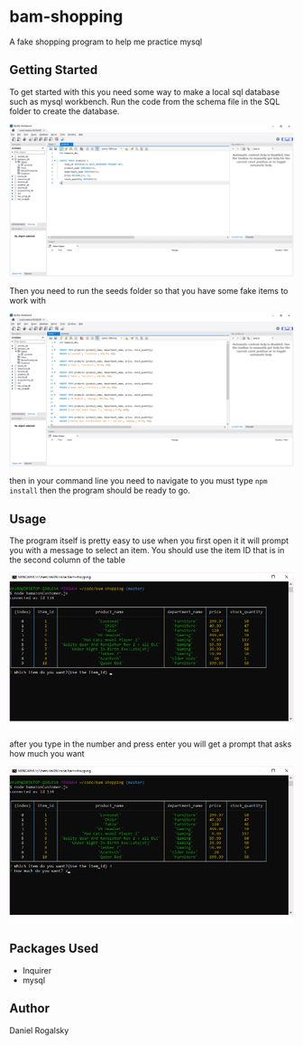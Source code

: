 # bam-shopping
A fake shopping program to help me practice mysql

## Getting Started
To get started with this you need some way to make a local sql database such as mysql workbench. Run the code from the schema file in the SQL folder to create the database.

![image of me running the schema](/images/schema.png)

Then you need to run the seeds folder so that you have some fake items to work with

![image of me running the seeds](/images/seeds.png)

then in your command line you need to navigate to you must type `npm install` then the program should be ready to go.

## Usage

The program itself is pretty easy to use when you first open it it will prompt you with a message to select an item. You should use the item ID that is in the second column of the table

![the list of items and first prompt](/images/list.png)

after you type in the number and press enter you will get a prompt that asks how much you want

![the selection made and second prompt shown](/images/productnumber.png)

## Packages Used
   * Inquirer
   * mysql

## Author
Daniel Rogalsky
